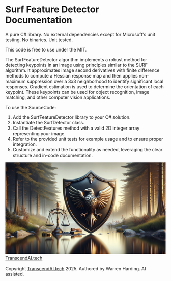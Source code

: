 
# Surf Feature Detector Documentation

A pure C# library. No external dependencies except for Microsoft's unit testing. No binaries. Unit tested.

This code is free to use under the MIT.

The SurfFeatureDetector algorithm implements a robust method for detecting keypoints in an image using principles similar to the SURF algorithm. It approximates image second derivatives with finite difference methods to compute a Hessian response map and then applies non-maximum suppression over a 3x3 neighborhood to identify significant local responses. Gradient estimation is used to determine the orientation of each keypoint. These keypoints can be used for object recognition, image matching, and other computer vision applications.

To use the SourceCode:
1. Add the SurfFeatureDetector library to your C# solution.
2. Instantiate the SurfDetector class.
3. Call the DetectFeatures method with a valid 2D integer array representing your image.
4. Refer to the provided unit tests for example usage and to ensure proper integration.
5. Customize and extend the functionality as needed, leveraging the clear structure and in-code documentation.

![AI Image](aiimage.jpg)
[TranscendAI.tech](https://TranscendAI.tech)<br>
<br>
Copyright [TranscendAI.tech](https://TranscendAI.tech) 2025.
Authored by Warren Harding. AI assisted.
  